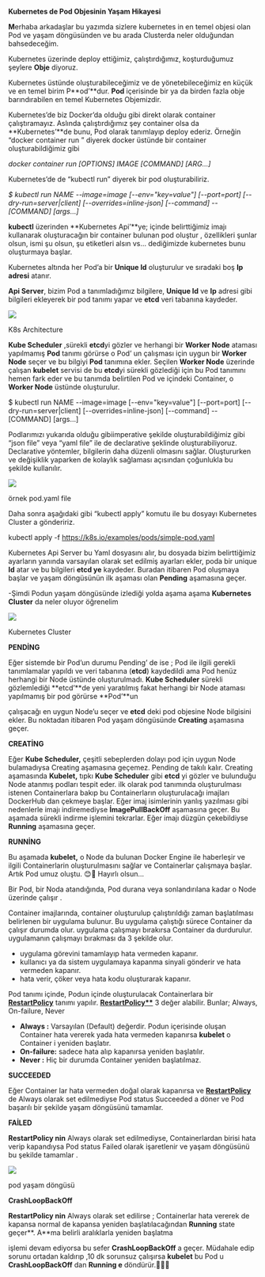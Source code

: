 ﻿
**Kubernetes de Pod Objesinin Yaşam Hikayesi**

**M**erhaba arkadaşlar bu yazımda sizlere kubernetes in en temel objesi olan Pod ve yaşam döngüsünden ve bu arada Clusterda neler olduğundan bahsedeceğim.

Kubernetes üzerinde deploy ettiğimiz, çalıştırdığımız, koşturduğumuz şeylere **Obje** diyoruz.

Kubernetes üstünde oluşturabileceğimiz ve de yönetebileceğimiz en küçük ve en temel birim P**od’**dur. **Pod** içerisinde bir ya da birden fazla obje barındırabilen en temel Kubernetes Objemizdir.

Kubernetes’de biz Docker’da olduğu gibi direkt olarak container çalıştıramayız. Aslında çalıştırdığımız şey container olsa da **Kubernetes’**de bunu, Pod olarak tanımlayıp deploy ederiz. Örneğin “docker container run ” diyerek docker üstünde bir container oluşturabildiğimiz gibi

*docker container run [OPTIONS] IMAGE [COMMAND] [ARG...]*

Kubernetes’de de “kubectl run” diyerek bir pod oluşturabiliriz.

*$ kubectl run NAME --image=image [--env="key=value"] [--port=port] [--dry-run=server|client] [--overrides=inline-json] [--command] -- [COMMAND] [args...]*

**kubectl** üzerinden **Kubernetes Api’**ye; içinde belirttiğimiz imajı kullanarak oluşturacağın bir container bulunan pod oluştur , özellikleri şunlar olsun, ismi şu olsun, şu etiketleri alsın vs… dediğimizde kubernetes bunu oluşturmaya başlar.

Kubernetes altında her Pod’a bir **Unique Id** oluşturulur ve sıradaki boş **Ip adresi** atanır.

**Api Server**, bizim Pod a tanımladığımız bilgilere, **Unique Id** ve **Ip** adresi gibi bilgileri ekleyerek bir pod tanımı yapar ve **etcd** veri tabanına kaydeder.

![](Aspose.Words.15ffccdc-d8dc-4cc5-ba92-37b4cbae2cc3.001.jpeg)

K8s Architecture

**Kube Scheduler** ,sürekli **etcd**yi gözler ve herhangi bir **Worker Node** ataması yapılmamış **Pod** tanımı görürse o Pod’ un çalışması için uygun bir **Worker Node** seçer ve bu bilgiyi **Pod** tanımına ekler. Seçilen **Worker Node** üzerinde çalışan **kubelet** servisi de bu **etcd**yi sürekli gözlediği için bu Pod tanımını hemen fark eder ve bu tanımda belirtilen Pod ve içindeki Container, o **Worker Node** üstünde oluşturulur.

$ kubectl run NAME --image=image [--env="key=value"] [--port=port] [--dry-run=server|client] [--overrides=inline-json] [--command] -- [COMMAND] [args...]

Podlarımızı yukarıda olduğu gibiimperative şekilde oluşturabildiğimiz gibi “json file” veya “yaml file” ile de declarative şeklinde oluşturabiliyoruz. Declarative yöntemler, bilgilerin daha düzenli olmasını sağlar. Oluştururken ve değişiklik yaparken de kolaylık sağlaması açısından çoğunlukla bu şekilde kullanılır.

![](Aspose.Words.15ffccdc-d8dc-4cc5-ba92-37b4cbae2cc3.002.png)

örnek pod.yaml file

Daha sonra aşağıdaki gibi “kubectl apply” komutu ile bu dosyayı Kubernetes Cluster a göndeririz.

kubectl apply -f https://k8s.io/examples/pods/simple-pod.yaml

Kubernetes Api Server bu Yaml dosyasını alır, bu dosyada bizim belirttiğimiz ayarların yanında varsayılan olarak set edilmiş ayarları ekler, poda bir unique **Id** atar ve bu bilgileri **etcd ye** kaydeder. Buradan itibaren Pod oluşmaya başlar ve yaşam döngüsünün ilk aşaması olan **Pending** aşamasına geçer.

-Şimdi Podun yaşam döngüsünde izlediği yolda aşama aşama **Kubernetes Cluster** da neler oluyor öğrenelim

![](Aspose.Words.15ffccdc-d8dc-4cc5-ba92-37b4cbae2cc3.003.jpeg)

Kubernetes Cluster

**PENDİNG**

Eğer sistemde bir Pod’un durumu Pending’ de ise ; Pod ile ilgili gerekli tanımlamalar yapıldı ve veri tabanına (**etcd**) kaydedildi ama Pod henüz herhangi bir Node üstünde oluşturulmadı. **Kube Scheduler** sürekli gözlemlediği **etcd’**de yeni yaratılmış fakat herhangi bir Node ataması yapılmamış bir pod görürse **Pod’**un

çalışacağı en uygun Node’u seçer ve **etcd** deki pod objesine Node bilgisini ekler. Bu noktadan itibaren Pod yaşam döngüsünde **Creating** aşamasına geçer.

**CREATİNG**

Eğer **Kube Scheduler,** çeşitli sebeplerden dolayı pod için uygun Node bulamadıysa Creating aşamasına geçemez. Pending de takılı kalır. Creating aşamasında **Kubelet,** tıpkı **Kube Scheduler** gibi **etcd** yi gözler ve bulunduğu Node atanmış podları tespit eder. ilk olarak pod tanımında oluşturulması istenen Containerlara bakıp bu Containerların oluşturulacağı imajları DockerHub dan çekmeye başlar. Eğer imaj isimlerinin yanlış yazılması gibi nedenlerle imajı indiremediyse **İmagePullBackOff** aşamasına geçer. Bu aşamada sürekli indirme işlemini tekrarlar. Eğer imajı düzgün çekebildiyse **Running** aşamasına geçer.

**RUNNİNG**

Bu aşamada **kubelet,** o Node da bulunan Docker Engine ile haberleşir ve ilgili Containerlarin oluşturulmasını sağlar ve Containerlar çalışmaya başlar. Artık Pod umuz oluştu. 😊🤗 Hayırlı olsun…

Bir Pod, bir Noda atandığında, Pod durana veya sonlandırılana kadar o Node üzerinde çalışır .

Container imajlarında, container oluşturulup çalıştırıldığı zaman başlatılması belirlenen bir uygulama bulunur. Bu uygulama çalıştığı sürece Container da çalışır durumda olur. uygulama çalışmayı bırakırsa Container da durdurulur. uygulamanın çalışmayı bırakması da 3 şekilde olur.

- uygulama görevini tamamlayıp hata vermeden kapanır.
- kullanıcı ya da sistem uygulamaya kapanma sinyali gönderir ve hata vermeden kapanır.
- hata verir, çöker veya hata kodu oluşturarak kapanır.

Pod tanımı içinde, Podun içinde oluşturulacak Containerlara bir [**RestartPolicy**](https://docs.docker.com/config/containers/start-containers-automatically/) tanımı yapılır. **[RestartPolicy**](https://docs.docker.com/config/containers/start-containers-automatically/)** 3 değer alabilir. Bunlar; Always, On-failure, Never

- **Always :** Varsayılan (Default) değerdir. Podun içerisinde oluşan Container hata vererek yada hata vermeden kapanırsa **kubelet** o Container i yeniden başlatır.
- **On-failure:** sadece hata alıp kapanırsa yeniden başlatılır.
- **Never :** Hiç bir durumda Container yeniden başlatılmaz.

**SUCCEEDED**

Eğer Container lar hata vermeden doğal olarak kapanırsa ve [**RestartPolicy**](https://docs.docker.com/config/containers/start-containers-automatically/) de Always olarak set edilmediyse Pod status Succeeded a döner ve Pod başarılı bir şekilde yaşam döngüsünü tamamlar.

**FAİLED**

**RestartPolicy nin** Always olarak set edilmediyse, Containerlardan birisi hata verip kapandıysa Pod status Failed olarak işaretlenir ve yaşam döngüsünü bu şekilde tamamlar .

![](Aspose.Words.15ffccdc-d8dc-4cc5-ba92-37b4cbae2cc3.004.png)

pod yaşam döngüsü

**CrashLoopBackOff**

**RestartPolicy nin** Always olarak set edilirse ; Containerlar hata vererek de kapansa normal de kapansa yeniden başlatılacağından **Running** state geçer**. A**ma belirli aralıklarla yeniden başlatma

işlemi devam ediyorsa bu sefer **CrashLoopBackOff** a geçer. Müdahale edip sorunu ortadan kaldırıp ,10 dk sorunsuz çalışırsa **kubelet** bu Pod u **CrashLoopBackOff** dan **Running e** döndürür.🙌🙌🙂
